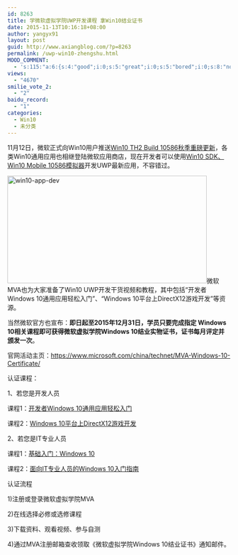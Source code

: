 ```yaml
---
id: 8263
title: 学微软虚拟学院UWP开发课程 拿Win10结业证书
date: 2015-11-13T10:16:18+08:00
author: yangyx91
layout: post
guid: http://www.axiangblog.com/?p=8263
permalink: /uwp-win10-zhengshu.html
MOOD_COMMENT:
  - 's:115:"a:6:{s:4:"good";i:0;s:5:"great";i:0;s:5:"bored";i:0;s:8:"nonsense";i:0;s:13:"notunderstand";i:0;s:7:"passing";i:0;}";'
views:
  - "4670"
smilie_vote_2:
  - "2"
baidu_record:
  - "1"
categories:
  - Win10
  - 未分类
---
```

11月12日，微软正式向Win10用户推送<a href="http://www.axiangblog.com/win10-build-10586-iso.html" rel="bookmark" target="_blank"  rel="nofollow" >Win10 TH2 Build 10586秋季重磅更新</a>，各类Win10通用应用也相继登陆微软应用商店，现在开发者可以使用<a href="http://www.axiangblog.com/win10-sdk-xaml-html5.html" rel="bookmark" target="_blank"  rel="nofollow" >Win10 SDK、Win10 Mobile 10586模拟器</a>开发UWP最新应用，不容错过。

<a href="http://www.axiangblog.com/wp-content/uploads/2015/11/win10-app-dev.jpg" target="_blank"  rel="nofollow" ><img loading="lazy" class="aligncenter size-full wp-image-8264" src="http://www.axiangblog.com/wp-content/uploads/2015/11/win10-app-dev.jpg" alt="win10-app-dev" width="450" height="242" /></a><!--more-->微软MVA也为大家准备了Win10 UWP开发干货视频和教程，其中包括“开发者Windows 10通用应用轻松入门”、“Windows 10平台上DirectX12游戏开发”等资源。

当然微软官方也宣布：**即日起至2015年12月31日，学员只要完成指定 Windows 10相关课程即可获得微软虚拟学院Windows 10结业实物证书，证书每月评定并颁发一次**。

官网活动主页：<a href="https://www.microsoft.com/china/technet/MVA-Windows-10-Certificate/" target="_blank" rel="nofollow" >https://www.microsoft.com/china/technet/MVA-Windows-10-Certificate/</a>

认证课程：

1、若您是开发人员

课程1：<a href="http://aka.ms/mva-uwp" target="_blank" rel="nofollow" >开发者Windows 10通用应用轻松入门</a>

课程2：<a href="http://aka.ms/mva-directx12" target="_blank" rel="nofollow" >Windows 10平台上DirectX12游戏开发</a>

2、若您是IT专业人员

课程1：<a href="http://aka.ms/mva-win10-basic" target="_blank" rel="nofollow" >基础入门：Windows 10</a>

课程2：<a href="http://aka.ms/mva-win10-jumpstart" target="_blank" rel="nofollow" >面向IT专业人员的Windows 10入门指南</a>

认证流程

1)注册或登录微软虚拟学院MVA

2)在线选择必修或选修课程

3)下载资料、观看视频、参与自测

4)通过MVA注册邮箱查收领取《微软虚拟学院Windows 10结业证书》通知邮件。

&nbsp;